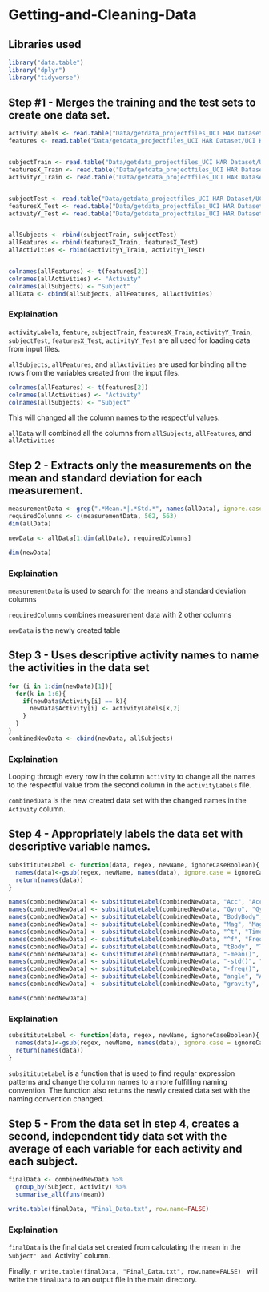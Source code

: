 # Getting-and-Cleaning-Data

## Libraries used
```r
library("data.table")
library("dplyr")
library("tidyverse")
```

## Step #1 - Merges the training and the test sets to create one data set.

```r
activityLabels <- read.table("Data/getdata_projectfiles_UCI HAR Dataset/UCI HAR Dataset/activity_labels.txt", header = FALSE)
features <- read.table("Data/getdata_projectfiles_UCI HAR Dataset/UCI HAR Dataset/features.txt")


subjectTrain <- read.table("Data/getdata_projectfiles_UCI HAR Dataset/UCI HAR Dataset/train/subject_train.txt", header = FALSE)
featuresX_Train <- read.table("Data/getdata_projectfiles_UCI HAR Dataset/UCI HAR Dataset/train/X_train.txt", header = FALSE)
activityY_Train <- read.table("Data/getdata_projectfiles_UCI HAR Dataset/UCI HAR Dataset/train/y_train.txt", header = FALSE)


subjectTest <- read.table("Data/getdata_projectfiles_UCI HAR Dataset/UCI HAR Dataset/test/subject_test.txt", header = FALSE)
featuresX_Test <- read.table("Data/getdata_projectfiles_UCI HAR Dataset/UCI HAR Dataset/test/X_test.txt", header = FALSE)
activityY_Test <- read.table("Data/getdata_projectfiles_UCI HAR Dataset/UCI HAR Dataset/test/y_test.txt", header = FALSE)


allSubjects <- rbind(subjectTrain, subjectTest)
allFeatures <- rbind(featuresX_Train, featuresX_Test)
allActivities <- rbind(activityY_Train, activityY_Test)


colnames(allFeatures) <- t(features[2])
colnames(allActivities) <- "Activity"
colnames(allSubjects) <- "Subject"
allData <- cbind(allSubjects, allFeatures, allActivities)
```
### Explaination
`activityLabels`, `feature`, `subjectTrain`, `featuresX_Train`, `activityY_Train`, `subjectTest`, `featuresX_Test`, `activityY_Test` are all used for loading data
from input files.

`allSubjects`, `allFeatures`, and `allActivities` are used for binding all the rows from the variables created from the input files.

```r
colnames(allFeatures) <- t(features[2])
colnames(allActivities) <- "Activity"
colnames(allSubjects) <- "Subject"
```
This will changed all the column names to the respectful values.

`allData` will combined all the columns from `allSubjects`, `allFeatures`, and `allActivities`


## Step 2 - Extracts only the measurements on the mean and standard deviation for each measurement.

```r
measurementData <- grep(".*Mean.*|.*Std.*", names(allData), ignore.case=TRUE)
requiredColumns <- c(measurementData, 562, 563)
dim(allData)

newData <- allData[1:dim(allData), requiredColumns]

dim(newData)
```
### Explaination

`measurementData` is used to search for the means and standard deviation columns

`requiredColumns` combines measurement data with 2 other columns

`newData` is the newly created table

## Step 3 - Uses descriptive activity names to name the activities in the data set

```r
for (i in 1:dim(newData)[1]){
  for(k in 1:6){
    if(newData$Activity[i] == k){
      newData$Activity[i] <- activityLabels[k,2]
    }
  }
}
combinedNewData <- cbind(newData, allSubjects)
```
### Explaination

Looping through every row in the column `Activity` to change all the names to the respectful value from the second column in the `activityLabels` file.

`combinedData` is the new created data set with the changed names in the `Activity` column.

## Step 4 - Appropriately labels the data set with descriptive variable names.

```r
subsitituteLabel <- function(data, regex, newName, ignoreCaseBoolean){
  names(data)<-gsub(regex, newName, names(data), ignore.case = ignoreCaseBoolean)
  return(names(data))
}

names(combinedNewData) <- subsitituteLabel(combinedNewData, "Acc", "Accelerometer", FALSE)
names(combinedNewData) <- subsitituteLabel(combinedNewData, "Gyro", "Gyroscope", FALSE)
names(combinedNewData) <- subsitituteLabel(combinedNewData, "BodyBody", "Body", FALSE)
names(combinedNewData) <- subsitituteLabel(combinedNewData, "Mag", "Magnitude", FALSE)
names(combinedNewData) <- subsitituteLabel(combinedNewData, "^t", "Time", FALSE)
names(combinedNewData) <- subsitituteLabel(combinedNewData, "^f", "Frequency", FALSE)
names(combinedNewData) <- subsitituteLabel(combinedNewData, "tBody", "TimeBody", FALSE)
names(combinedNewData) <- subsitituteLabel(combinedNewData, "-mean()", "Mean", TRUE)
names(combinedNewData) <- subsitituteLabel(combinedNewData, "-std()", "STD", TRUE)
names(combinedNewData) <- subsitituteLabel(combinedNewData, "-freq()", "Frequency", TRUE)
names(combinedNewData) <- subsitituteLabel(combinedNewData, "angle", "Angle", FALSE)
names(combinedNewData) <- subsitituteLabel(combinedNewData, "gravity", "Gravity", FALSE)

names(combinedNewData)
```
### Explaination

```r
subsitituteLabel <- function(data, regex, newName, ignoreCaseBoolean){
  names(data)<-gsub(regex, newName, names(data), ignore.case = ignoreCaseBoolean)
  return(names(data))
}
```
`subsitituteLabel` is a function that is used to find regular expression patterns and change the column names to a more fulfilling naming convention. The
function also returns the newly created data set with the naming convention changed.


## Step 5 - From the data set in step 4, creates a second, independent tidy data set with the average of each variable for each activity and each subject.

```r
finalData <- combinedNewData %>%
  group_by(Subject, Activity) %>%
  summarise_all(funs(mean))

write.table(finalData, "Final_Data.txt", row.name=FALSE)
```
### Explaination

`finalData` is the final data set created from calculating the mean in the `Subject' and `Activity` column.

Finally, ```r write.table(finalData, "Final_Data.txt", row.name=FALSE) ``` will write the `finalData` to an output file in the main directory.

